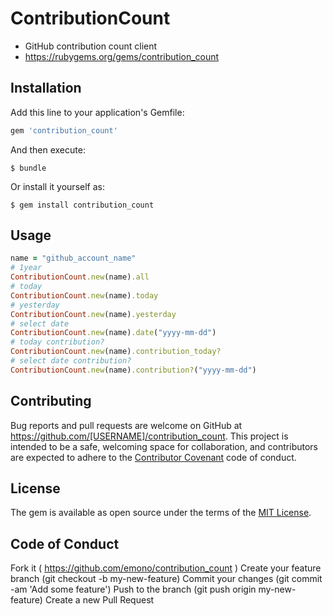 # ContributionCount
- GitHub contribution count client
- https://rubygems.org/gems/contribution_count

## Installation

Add this line to your application's Gemfile:

```ruby
gem 'contribution_count'
```

And then execute:

    $ bundle

Or install it yourself as:

    $ gem install contribution_count

## Usage
```ruby
name = "github_account_name"
# 1year
ContributionCount.new(name).all
# today
ContributionCount.new(name).today
# yesterday
ContributionCount.new(name).yesterday
# select date
ContributionCount.new(name).date("yyyy-mm-dd")
# today contribution?
ContributionCount.new(name).contribution_today?
# select date contribution?
ContributionCount.new(name).contribution?("yyyy-mm-dd")
```

## Contributing

Bug reports and pull requests are welcome on GitHub at https://github.com/[USERNAME]/contribution_count. This project is intended to be a safe, welcoming space for collaboration, and contributors are expected to adhere to the [Contributor Covenant](http://contributor-covenant.org) code of conduct.

## License

The gem is available as open source under the terms of the [MIT License](https://opensource.org/licenses/MIT).

## Code of Conduct

Fork it ( https://github.com/emono/contribution_count )
Create your feature branch (git checkout -b my-new-feature)
Commit your changes (git commit -am 'Add some feature')
Push to the branch (git push origin my-new-feature)
Create a new Pull Request
